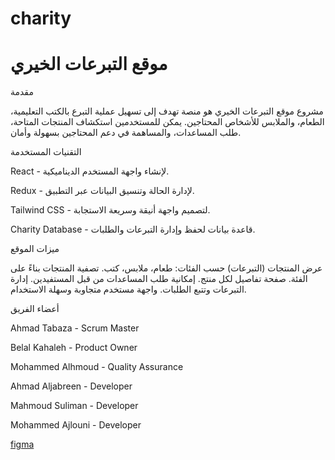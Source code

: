 # charity
# موقع التبرعات الخيري

 مقدمة

مشروع موقع التبرعات الخيري هو منصة تهدف إلى تسهيل عملية التبرع بالكتب التعليمية، الطعام، والملابس للأشخاص المحتاجين. يمكن للمستخدمين استكشاف المنتجات المتاحة، طلب المساعدات، والمساهمة في دعم المحتاجين بسهولة وأمان.

 التقنيات المستخدمة

React - لإنشاء واجهة المستخدم الديناميكية.

Redux - لإدارة الحالة وتنسيق البيانات عبر التطبيق.

Tailwind CSS - لتصميم واجهة أنيقة وسريعة الاستجابة.

Charity Database - قاعدة بيانات لحفظ وإدارة التبرعات والطلبات.

 ميزات الموقع

 عرض المنتجات (التبرعات) حسب الفئات: طعام، ملابس، كتب.
 تصفية المنتجات بناءً على الفئة.
 صفحة تفاصيل لكل منتج.
 إمكانية طلب المساعدات من قبل المستفيدين.
 إدارة التبرعات وتتبع الطلبات.
 واجهة مستخدم متجاوبة وسهلة الاستخدام.

 أعضاء الفريق

Ahmad Tabaza - Scrum Master

Belal Kahaleh - Product Owner

Mohammed Alhmoud - Quality Assurance

Ahmad Aljabreen - Developer

Mahmoud Suliman - Developer

Mohammed Ajlouni - Developer


[figma](https://www.figma.com/design/GAGTG0qL44TFpvpU6DGJnd/Untitled?node-id=0-1&p=f&t=lvjDSrFt6oxjcXMa-0)
